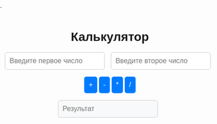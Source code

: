 `<!DOCTYPE html>
<html>
  <head>
    <title>Калькулятор</title>
    <style>
      body {
        font-family: Arial, sans-serif;
        margin: 0;
        padding: 0;
      }
      h1 {
        text-align: center;
      }
      input[type="number"] {
        padding: 10px;
        font-size: 16px;
        border: 1px solid #ccc;
        border-radius: 5px;
        margin-right: 10px;
      }
      button {
        padding: 10px;
        font-size: 16px;
        border: none;
        border-radius: 5px;
        background-color: #007bff;
        color: #fff;
        cursor: pointer;
      }
      button:hover {
        background-color: #0062cc;
      }
      input[type="number"][disabled] {
        background-color: #f8f9fa;
      }
    </style>
  </head>
  <body>
    <h1>Калькулятор</h1>
    <div style="text-align: center">
      <input type="number" id="num1" placeholder="Введите первое число">
      <input type="number" id="num2" placeholder="Введите второе число">
      <br><br>
      <button onclick="add()">+</button>
      <button onclick="subtract()">-</button>
      <button onclick="multiply()">*</button>
      <button onclick="divide()">/</button>
      <br><br>
      <input type="number" id="result" placeholder="Результат" disabled>
    </div>
    <script>
      function add() {
        let num1 = Number(document.getElementById("num1").value);
        let num2 = Number(document.getElementById("num2").value);
        let result = num1 + num2;
        document.getElementById("result").value = result;
      }

      function subtract() {
        let num1 = Number(document.getElementById("num1").value);
        let num2 = Number(document.getElementById("num2").value);
        let result = num1 - num2;
        document.getElementById("result").value = result;
      }

      function multiply() {
        let num1 = Number(document.getElementById("num1").value);
        let num2 = Number(document.getElementById("num2").value);
        let result = num1 * num2;
        document.getElementById("result").value = result;
      }

      function divide() {
        let num1 = Number(document.getElementById("num1").value);
        let num2 = Number(document.getElementById("num2").value);
        let result = num1 / num2;
        document.getElementById("result").value = result;
      }
    </script>
  </body>
</html>`
